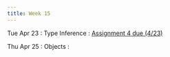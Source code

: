 ```yaml
---
title: Week 15
---
```


Tue Apr 23
: Type Inference
  : [Assignment 4 due (4/23)]({{site.baseurl}}/assignments/4-rewrites-lambda-calculus/)

Thu Apr 25
: Objects
  : []()
